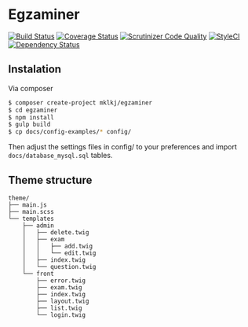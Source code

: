 # Egzaminer

[![Build Status](https://travis-ci.org/mklkj/egzaminer.svg?branch=master)](http://travis-ci.org/mklkj/egzaminer)
[![Coverage Status](https://coveralls.io/repos/github/mklkj/egzaminer/badge.svg?branch=master)](https://coveralls.io/github/mklkj/egzaminer?branch=master)
[![Scrutinizer Code Quality](https://scrutinizer-ci.com/g/mklkj/egzaminer/badges/quality-score.png?b=master)](https://scrutinizer-ci.com/g/mklkj/egzaminer/?branch=master)
[![StyleCI](https://styleci.io/repos/67722995/shield?branch=master)](https://styleci.io/repos/67722995)
[![Dependency Status](https://www.versioneye.com/user/projects/58754bc341a6c1004426cda5/badge.svg?style=flat-square)](https://www.versioneye.com/user/projects/58754bc341a6c1004426cda5)

## Instalation

Via composer

```bash
$ composer create-project mklkj/egzaminer
$ cd egzaminer
$ npm install
$ gulp build
$ cp docs/config-examples/* config/
```

Then adjust the settings files in config/ to your preferences and import `docs/database_mysql.sql` tables.


## Theme structure

```
theme/
├── main.js
├── main.scss
└── templates
    ├── admin
    │   ├── delete.twig
    │   ├── exam
    │   │   ├── add.twig
    │   │   └── edit.twig
    │   ├── index.twig
    │   └── question.twig
    └── front
        ├── error.twig
        ├── exam.twig
        ├── index.twig
        ├── layout.twig
        ├── list.twig
        └── login.twig
```
